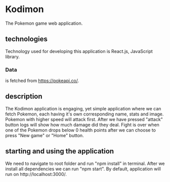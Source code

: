 # Kodimon
The Pokemon game web application.

## technologies
Technology used for developing this application is React.js, JavaScript library.

### Data 
  is fetched from https://pokeapi.co/.

## description 
The Kodimon application is engaging, yet simple application where we can fetch Pokemon, each having it's own corresponding name, stats 
and image. Pokemon with higher speed will attack first. After we have pressed "attack" button logs will show how much damage did they 
deal. Fight is over when one of the Pokemon drops below 0 health points after we can choose to press "New game" or "Home" button.

## starting and using the application
We need to navigate to root folder and run "npm install" in terminal. After we install all
dependencies we can run "npm start". By default, application will run on http://localhost:3000/.




